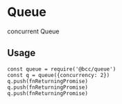 # Queue

concurrent Queue

## Usage

    const queue = require('@bcc/queue')
    const q = queue({concurrency: 2})
    q.push(fnReturningPromise)
    q.push(fnReturningPromise)
    q.push(fnReturningPromise)
    